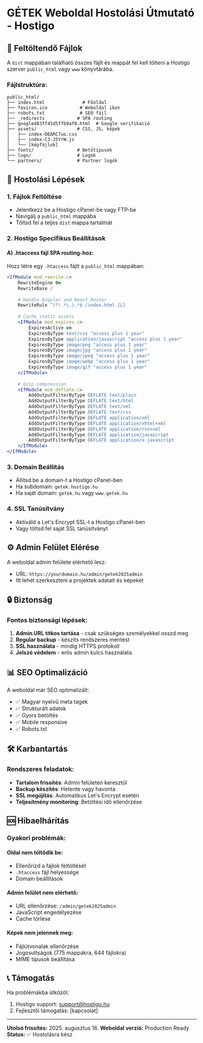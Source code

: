 # GÉTEK Weboldal Hostolási Útmutató - Hostigo

## 📁 Feltöltendő Fájlok

A `dist` mappában található összes fájlt és mappát fel kell tölteni a Hostigo szerver `public_html` vagy `www` könyvtárába.

### Fájlstruktúra:
```
public_html/
├── index.html              # Főoldal
├── favicon.ico            # Weboldal ikon
├── robots.txt             # SEO fájl
├── _redirects            # SPA routing
├── googled83ff45d5ffb9af0.html  # Google verifikáció
├── assets/               # CSS, JS, képek
│   ├── index-DEARC7uo.css
│   ├── index-C3-J5YrW.js
│   └── [képfájlok]
├── fonts/                # Betűtípusok
├── logo/                 # Logók
└── partners/             # Partner logók
```

## 🚀 Hostolási Lépések

### 1. Fájlok Feltöltése
- Jelentkezz be a Hostigo cPanel-be vagy FTP-be
- Navigálj a `public_html` mappába
- Töltsd fel a teljes `dist` mappa tartalmát

### 2. Hostigo Specifikus Beállítások

#### A) .htaccess fájl SPA routing-hoz:
Hozz létre egy `.htaccess` fájlt a `public_html` mappában:

```apache
<IfModule mod_rewrite.c>
    RewriteEngine On
    RewriteBase /
    
    # Handle Angular and React Router
    RewriteRule ^(?!.*\.).*$ /index.html [L]
    
    # Cache static assets
    <IfModule mod_expires.c>
        ExpiresActive on
        ExpiresByType text/css "access plus 1 year"
        ExpiresByType application/javascript "access plus 1 year"
        ExpiresByType image/png "access plus 1 year"
        ExpiresByType image/jpg "access plus 1 year"
        ExpiresByType image/jpeg "access plus 1 year"
        ExpiresByType image/webp "access plus 1 year"
        ExpiresByType image/gif "access plus 1 year"
    </IfModule>
    
    # Gzip compression
    <IfModule mod_deflate.c>
        AddOutputFilterByType DEFLATE text/plain
        AddOutputFilterByType DEFLATE text/html
        AddOutputFilterByType DEFLATE text/xml
        AddOutputFilterByType DEFLATE text/css
        AddOutputFilterByType DEFLATE application/xml
        AddOutputFilterByType DEFLATE application/xhtml+xml
        AddOutputFilterByType DEFLATE application/rss+xml
        AddOutputFilterByType DEFLATE application/javascript
        AddOutputFilterByType DEFLATE application/x-javascript
    </IfModule>
</IfModule>
```

### 3. Domain Beállítás
- Állítsd be a domain-t a Hostigo cPanel-ben
- Ha subdomain: `getek.hostigo.hu`
- Ha saját domain: `getek.hu` vagy `www.getek.hu`

### 4. SSL Tanúsítvány
- Aktiváld a Let's Encrypt SSL-t a Hostigo cPanel-ben
- Vagy töltsd fel saját SSL tanúsítványt

## ⚙️ Admin Felület Elérése

A weboldal admin felülete elérhető lesz:
- URL: `https://yourdomain.hu/admin/getek2025admin`
- Itt lehet szerkeszteni a projektek adatait és képeket

## 🔒 Biztonság

### Fontos biztonsági lépések:
1. **Admin URL titkos tartása** - csak szükséges személyekkel osszd meg
2. **Regular backup** - készíts rendszeres mentést
3. **SSL használata** - mindig HTTPS protokoll
4. **Jelszó védelem** - erős admin kulcs használata

## 📊 SEO Optimalizáció

A weboldal már SEO optimalizált:
- ✅ Magyar nyelvű meta tagek
- ✅ Strukturált adatok
- ✅ Gyors betöltés
- ✅ Mobile responsive
- ✅ Robots.txt

## 🛠️ Karbantartás

### Rendszeres feladatok:
- **Tartalom frissítés**: Admin felületen keresztül
- **Backup készítés**: Hetente vagy havonta
- **SSL megújítás**: Automatikus Let's Encrypt esetén
- **Teljesítmény monitoring**: Betöltési idő ellenőrzése

## 🆘 Hibaelhárítás

### Gyakori problémák:

#### Oldal nem töltődik be:
- Ellenőrizd a fájlok feltöltését
- `.htaccess` fájl helyessége
- Domain beállítások

#### Admin felület nem elérhető:
- URL ellenőrzése: `/admin/getek2025admin`
- JavaScript engedélyezése
- Cache törlése

#### Képek nem jelennek meg:
- Fájlútvonalak ellenőrzése
- Jogosultságok (775 mappákra, 644 fájlokra)
- MIME típusok beállítása

## 📞 Támogatás

Ha problémákba ütközöl:
1. Hostigo support: support@hostigo.hu
2. Fejlesztői támogatás: [kapcsolat]

---

**Utolsó frissítés:** 2025. augusztus 16.
**Weboldal verzió:** Production Ready
**Status:** ✅ Hostolásra kész
